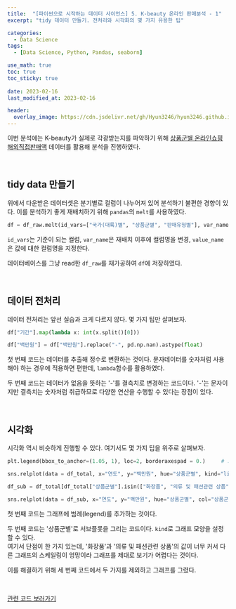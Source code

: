 ```yaml
---
title:  "[파이썬으로 시작하는 데이터 사이언스] 5. K-beauty 온라인 판매분석 - 1"
excerpt: "tidy 데이터 만들기. 전처리와 시각화의 몇 가지 유용한 팁"

categories:
  - Data Science
tags:
  - [Data Science, Python, Pandas, seaborn]

use_math: true
toc: true
toc_sticky: true
 
date: 2023-02-16
last_modified_at: 2023-02-16

header:
  overlay_image: https://cdn.jsdelivr.net/gh/Hyun3246/hyun3246.github.io@master/image/overlay image/파이썬으로 시작하는 데이터 사이언스.png
---
```

이번 분석에는 K-beauty가 실제로 각광받는지를 파악하기 위해 [상품군별 온라인쇼핑 해외직접판매액]() 데이터를 활용해 분석을 진행하였다.    

<br/>

## tidy data 만들기
위에서 다운받은 데이터셋은 분기별로 컬럼이 나누어져 있어 분석하기 불편한 경향이 있다. 이를 분석하기 좋게 재배치하기 위해 `pandas`의 `melt`를 사용하였다.
```python
df = df_raw.melt(id_vars=["국가(대륙)별", "상품군별", "판매유형별"], var_name="기간", value_name="백만원")
```
`id_vars`는 기준이 되는 컬럼, `var_name`은 재배치 이후에 컬럼명을 변경, `value_name`은 값에 대한 컬럼명을 지정한다.

데이터베이스를 그냥 read한 `df_raw`를 재가공하여 `df`에 저장하였다.     

<br/>

## 데이터 전처리
데이터 전처리는 앞선 실습과 크게 다르지 않다. 몇 가지 팁만 살펴보자.
```python
df["기간"].map(lambda x: int(x.split()[0]))

df["백만원"] = df["백만원"].replace("-", pd.np.nan).astype(float)
```
첫 번째 코드는 데이터를 추출해 정수로 변환하는 것이다. 문자데이터를 숫자처럼 사용해야 하는 경우에 적용하면 편한데, `lambda`함수를 활용하였다.

두 번째 코드는 데이터가 없음을 뜻하는 '-'를 결측치로 변경하는 코드이다. '-'는 문자이지만 결측치는 숫자처럼 취급하므로 다양한 연산을 수행할 수 있다는 장점이 있다.       

<br/>

## 시각화
시각화 역시 비슷하게 진행할 수 있다. 여기서도 몇 가지 팁을 위주로 살펴보자.
```python
plt.legend(bbox_to_anchor=(1.05, 1), loc=2, borderaxespad = 0.)     # 그래프 밖에 legend 추가

sns.relplot(data = df_total, x="연도", y="백만원", hue="상품군별", kind="line", col="상품군별", col_wrap=4) 

df_sub = df_total[df_total["상품군별"].isin(["화장품", "의류 및 패션관련 상품"])].copy()

sns.relplot(data = df_sub, x="연도", y="백만원", hue="상품군별", col="상품군별", col_wrap=4, kind="line")
```
첫 번째 코드는 그래프에 범례(legend)를 추가하는 것이다.

두 번째 코드는 '상품군별'로 서브플롯을 그리는 코드이다. `kind`로 그래프 모양을 설정할 수 있다.      
여기서 단점이 한 가지 있는데, '화장품'과 '의류 및 패션관련 상품'의 값이 너무 커서 다른 그래프의 스케일링이 엉망이라 그래프를 제대로 보기가 어렵다는 것이다.

이를 해결하기 위해 세 번째 코드에서 두 가지를 제외하고 그래프를 그렸다.

<br/>

[관련 코드 보러가기](https://github.com/Hyun3246/Code-Warehouse/tree/main/%ED%8C%8C%EC%9D%B4%EC%8D%AC%EC%9C%BC%EB%A1%9C%20%EC%8B%9C%EC%9E%91%ED%95%98%EB%8A%94%20%EB%8D%B0%EC%9D%B4%ED%84%B0%20%EC%82%AC%EC%9D%B4%EC%96%B8%EC%8A%A4)  